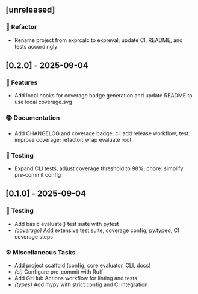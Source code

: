 ## [unreleased]

### 🚜 Refactor

- Rename project from exprcalc to expreval; update CI, README, and tests accordingly

## [0.2.0] - 2025-09-04

### 🚀 Features

- Add local hooks for coverage badge generation and update README to use local coverage.svg

### 📚 Documentation

- Add CHANGELOG and coverage badge; ci: add release workflow; test: improve coverage; refactor: wrap evaluate root

### 🧪 Testing

- Expand CLI tests, adjust coverage threshold to 98%; chore: simplify pre-commit config

## [0.1.0] - 2025-09-04

### 🧪 Testing

- Add basic evaluate() test suite with pytest
- _(coverage)_ Add extensive test suite, coverage config, py.typed, CI coverage steps

### ⚙️ Miscellaneous Tasks

- Add project scaffold (config, core evaluator, CLI, docs)
- _(ci)_ Configure pre-commit with Ruff
- Add GitHub Actions workflow for linting and tests
- _(types)_ Add mypy with strict config and CI integration
